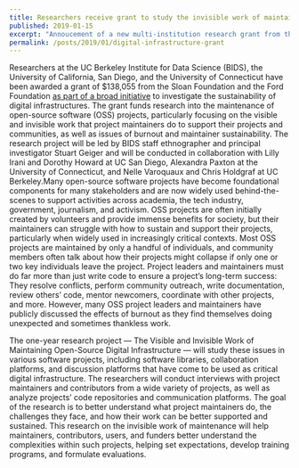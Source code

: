 ```yaml
---
title: Researchers receive grant to study the invisible work of maintaining open-source software
published: 2019-01-15
excerpt: "Annoucement of a new multi-institution research grant from the Sloan and Ford Foundations to study maintenance of digital infrastructure, specifically focusing on issues of invisible work, burnout, and community sustainability of open-source software."
permalink: /posts/2019/01/digital-infrastructure-grant
---
```


Researchers at the UC Berkeley Institute for Data Science (BIDS), the University of California, San Diego, and the University of Connecticut have been awarded a grant of $138,055 from the Sloan Foundation and the Ford Foundation [as part of a broad initiative](https://www.fordfoundation.org/ideas/equals-change-blog/posts/announcing-13m-in-funding-for-digital-infrastructure-research/) to investigate the sustainability of digital infrastructures. The grant funds research into the maintenance of open-source software (OSS) projects, particularly focusing on the visible and invisible work that project maintainers do to support their projects and communities, as well as issues of burnout and maintainer sustainability. The research project will be led by BIDS staff ethnographer and principal investigator Stuart Geiger and will be conducted in collaboration with Lilly Irani and Dorothy Howard at UC San Diego, Alexandra Paxton at the University of Connecticut, and Nelle Varoquaux and Chris Holdgraf at UC Berkeley.Many open-source software projects have become foundational components for many stakeholders and are now widely used behind-the-scenes to support activities across academia, the tech industry, government, journalism, and activism. OSS projects are often initially created by volunteers and provide immense benefits for society, but their maintainers can struggle with how to sustain and support their projects, particularly when widely used in increasingly critical contexts. Most OSS projects are maintained by only a handful of individuals, and community members often talk about how their projects might collapse if only one or two key individuals leave the project. Project leaders and maintainers must do far more than just write code to ensure a project’s long-term success: They resolve conflicts, perform community outreach, write documentation, review others’ code, mentor newcomers, coordinate with other projects, and more. However, many OSS project leaders and maintainers have publicly discussed the effects of burnout as they find themselves doing unexpected and sometimes thankless work.

The one-year research project — The Visible and Invisible Work of Maintaining Open-Source Digital Infrastructure — will study these issues in various software projects, including software libraries, collaboration platforms, and discussion platforms that have come to be used as critical digital infrastructure. The researchers will conduct interviews with project maintainers and contributors from a wide variety of projects, as well as analyze projects’ code repositories and communication platforms. The goal of the research is to better understand what project maintainers do, the challenges they face, and how their work can be better supported and sustained. This research on the invisible work of maintenance will help maintainers, contributors, users, and funders better understand the complexities within such projects, helping set expectations, develop training programs, and formulate evaluations.
